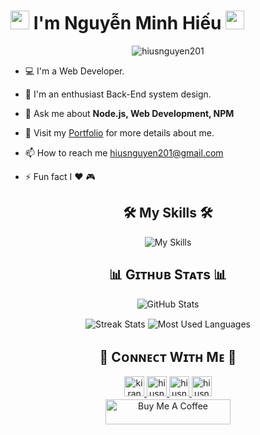 <!--Header Name-->
<h1 align="left">
  <img src="https://emojis.slackmojis.com/emojis/images/1531849430/4246/blob-sunglasses.gif?1531849430" width="30"/> I'm Nguyễn Minh Hiếu <img src="https://emojis.slackmojis.com/emojis/images/1531849430/4246/blob-sunglasses.gif?1531849430" width="30"/> 
</h1>
<p align="center">
  <img src="https://komarev.com/ghpvc/?username=hiusnguyen201&label=Profile%20views&color=770677" alt="hiusnguyen201" />
</p>

- 💻 I'm a Web Developer.

- 🌱 I'm an enthusiast Back-End system design.

- 💬 Ask me about **Node.js, Web Development, NPM**
  
- 📌 Visit my [Portfolio](https://github.com/hiusnguyen201) for more details about me.

- 📫 How to reach me [hiusnguyen201@gmail.com](mailto:hiusnguyen201@gmail.com)

- ⚡ Fun fact I ❤️ 🎮
  


<h2 align="center">🛠 My Skills 🛠</h2> 

<p align="center"><img src="https://skillicons.dev/icons?i=js,html,css,bootstrap,c,cs,js,npm,bash,sass,jquery,laravel,java,nodejs,react,redux,tailwind,express,ts,nestjs,jest,nextjs,mongodb,mysql,postgres,sequelize,redis,vscode,postman,vercel,vite" alt="My Skills"/></p>
<!--Github stats Table--> 
<h2 align="center">📊 Gɪᴛʜᴜʙ Sᴛᴀᴛs 📊</h2>

<p align="center">
    <img align="center" src="https://github-readme-stats.vercel.app/api?username=hiusnguyen201&count_private=true&show_icons=true&theme=nightowl&bg_color=0,000000,441350&title_color=c56a90&text_color=ffffff&rank_icon=github&hide=prs,issues,contribs&show=reviews,prs_merged,prs_merged_percentage" alt="GitHub Stats" />
</p>
<p align="center">
   <img align="center" src="https://nirzak-streak-stats.vercel.app/?user=hiusnguyen201&theme=nightowl&background=0,000000,441350&fire=ffeb95&ring=ffeb95&sideNums=ffffff&sideLabels=ffffff&dates=c56a90&currStreakNum=ffffff" alt="Streak Stats" />
    <img align="center" src="https://github-readme-stats.vercel.app/api/top-langs/?username=hiusnguyen201&theme=nightowl&layout=compact&show_owner=true&bg_color=0,000000,441350&title_color=c56a90&text_color=ffffff" alt="Most Used Languages" />
</p>

<!--Contact Section--> 

<h2 align="center">🤝 Cᴏɴɴᴇᴄᴛ Wɪᴛʜ Mᴇ 🤝 </h2>
<div align="center">
  <a href="mailto:hiusnguyen201@gmail.com" target="_blank">
  <img src="./gmail.png" width=32 height=32 alt="kirannaragund197@gmail.com" style="margin-bottom: 5px;" />
  </a>
  
  <a href="https://www.instagram.com/01nmh11" target="_blank">
  <img src="./instagram.png" width=32 height=32 alt="hiusnguyen201" style="margin-bottom: 5px;" />
  </a>
  
  <a href="https://www.github.com/hiusnguyen201" target="_blank">
  <img src="./github.png" width=32 height=32 alt="hiusnguyen201" style="margin-bottom: 5px;" />
  </a>
  
  <a href="https://www.linkedin.com/in/nguyễn-minh-hiếu-5728512b6/" target="_blank">
  <img src="./linkedin.png" width=32 height=32 alt="hiusnguyen201" style="margin-bottom: 5px;" />
  </a>
</div>

<div align="center">
<a href="https://www.buymeacoffee.com/hiusnguyen201" target="_blank"><img src="https://cdn.buymeacoffee.com/buttons/v2/default-yellow.png" alt="Buy Me A Coffee" style="height: 40px !important;width: 200px !important;" ></a>
</div>


